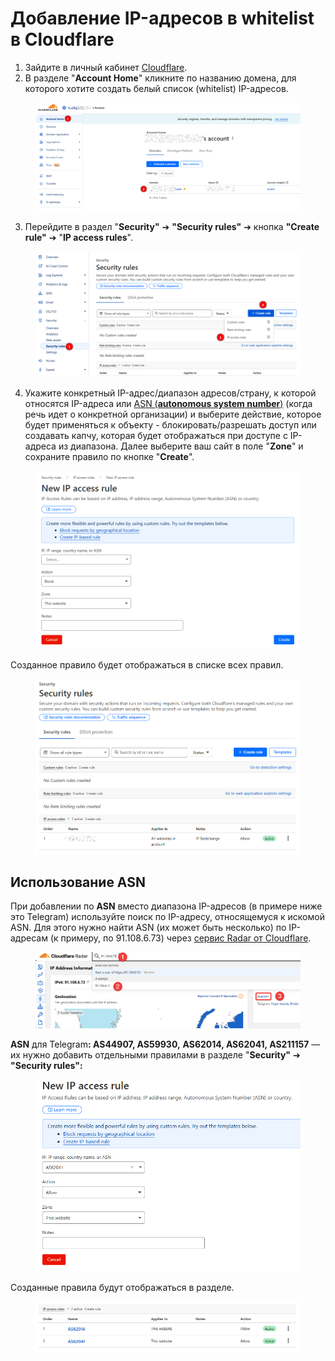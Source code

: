 # Добавление IP-адресов в whitelist в Cloudflare

1. Зайдите в личный кабинет [Cloudflare](https://dash.cloudflare.com/).
2. В разделе "**Account Home**" кликните по названию домена, для которого хотите создать белый список (whitelist) IP-адресов.

<figure><img src="../../.gitbook/assets/image (2) (1) (1) (1).png" alt=""><figcaption></figcaption></figure>

3. Перейдите в раздел "**Security"** ➔ **"Security rules"** ➔ кнопка **"Create rule"** ➔ "**IP access rules**".

<figure><img src="../../.gitbook/assets/image (2) (1) (1) (1) (1).png" alt=""><figcaption></figcaption></figure>

4. Укажите конкретный IP-адрес/диапазон адресов/страну, к которой относятся IP-адреса или [ASN (**autonomous system number**)](https://blog.browserscan.net/ru/docs/what-is-an-asn) (когда речь идет о конкретной организации) и выберите действие, которое будет применяться к объекту - блокировать/разрешать доступ или создавать капчу, которая будет отображаться при доступе с IP-адреса из диапазона. Далее выберите ваш сайт в поле "**Zone**" и сохраните правило по кнопке "**Create**".

<figure><img src="../../.gitbook/assets/image (3).png" alt=""><figcaption></figcaption></figure>

Созданное правило будет отображаться в списке всех правил.

<figure><img src="../../.gitbook/assets/image (4).png" alt=""><figcaption></figcaption></figure>

## Использование ASN

При добавлении по **ASN** вместо диапазона IP-адресов (в примере ниже это Telegram) используйте поиск по IP-адресу, относящемуся к искомой ASN. Для этого нужно найти ASN (их может быть несколько) по IP-адресам (к примеру, по 91.108.6.73) через [сервис Radar от Cloudflare](https://radar.cloudflare.com/ip).

<figure><img src="../../.gitbook/assets/image (5).png" alt=""><figcaption></figcaption></figure>

**ASN** для Telegra&#x6D;**: AS44907, AS59930,** **AS62014, AS62041, AS211157** — их нужно добавить отдельными правилами в разделе "**Security"** ➔ **"Security rules":**

<figure><img src="../../.gitbook/assets/image (6).png" alt=""><figcaption></figcaption></figure>

Созданные правила будут отображаться в разделе.

<figure><img src="../../.gitbook/assets/image (2233).png" alt=""><figcaption></figcaption></figure>
